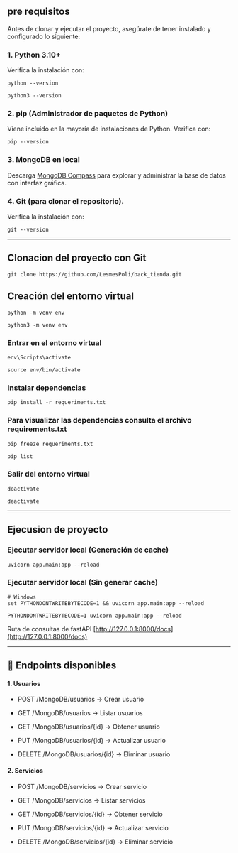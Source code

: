 ## pre requisitos

Antes de clonar y ejecutar el proyecto, asegúrate de tener instalado y configurado lo siguiente:

### 1. Python 3.10+
Verifica la instalación con:
```Windows (PowerShell)
python --version
```
```linux/os (bash)
python3 --version
```

### 2. pip (Administrador de paquetes de Python)
Viene incluido en la mayoría de instalaciones de Python. Verifica con:
```Windows (PowerShell)
pip --version
```

### 3. MongoDB en local
Descarga [MongoDB Compass](https://www.mongodb.com/try/download/community) para explorar y administrar la base de datos con interfaz gráfica.

### 4. Git (para clonar el repositorio). 
Verifica la instalación con:
```Windows (PowerShell)
git --version
```

---

## Clonacion del proyecto con Git
```Windows (PowerShell)
git clone https://github.com/LesmesPoli/back_tienda.git
``` 

## Creación del entorno virtual
```Windows (PowerShell)
python -m venv env
``` 
```linux/os (bash)
python3 -m venv env
``` 

### Entrar en el entorno virtual
```Windows (PowerShell)
env\Scripts\activate
```
```linux/os (bash)
source env/bin/activate
```

### Instalar dependencias
```
pip install -r requeriments.txt
```
### Para visualizar las dependencias consulta el archivo requirements.txt 
```
pip freeze requeriments.txt
```
```
pip list
```
### Salir del entorno virtual
```Windows (PowerShell)
deactivate
```
```linux/os (bash)
deactivate
```

---
## Ejecusion de proyecto

### Ejecutar servidor local (Generación de cache)
```
uvicorn app.main:app --reload
```
### Ejecutar servidor local (Sin generar cache)
``` Windows (PowerShell)
# Windows
set PYTHONDONTWRITEBYTECODE=1 && uvicorn app.main:app --reload
```
```linux/os (bash)
PYTHONDONTWRITEBYTECODE=1 uvicorn app.main:app --reload
```

Ruta de consultas de fastAPI [http://127.0.0.1:8000/docs](http://127.0.0.1:8000/docs)

---

## 📂 Endpoints disponibles

#### 1. Usuarios

- POST /MongoDB/usuarios → Crear usuario

- GET /MongoDB/usuarios → Listar usuarios

- GET /MongoDB/usuarios/{id} → Obtener usuario

- PUT /MongoDB/usuarios/{id} → Actualizar usuario

- DELETE /MongoDB/usuarios/{id} → Eliminar usuario

#### 2. Servicios

- POST /MongoDB/servicios → Crear servicio

- GET /MongoDB/servicios → Listar servicios

- GET /MongoDB/servicios/{id} → Obtener servicio

- PUT /MongoDB/servicios/{id} → Actualizar servicio

- DELETE /MongoDB/servicios/{id} → Eliminar servicio